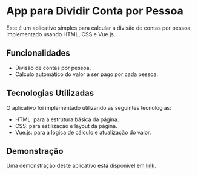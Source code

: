 # App para Dividir Conta por Pessoa

Este é um aplicativo simples para calcular a divisão de contas por pessoa, implementado usando HTML, CSS e Vue.js.

## Funcionalidades

- Divisão de contas por pessoa.
- Cálculo automático do valor a ser pago por cada pessoa.

## Tecnologias Utilizadas

O aplicativo foi implementado utilizando as seguintes tecnologias:

- HTML: para a estrutura básica da página.
- CSS: para estilização e layout da página.
- Vue.js: para a lógica de cálculo e atualização do valor.

## Demonstração

Uma demonstração deste aplicativo está disponível em [link](https://somarmaisdividir.netlify.app/).

